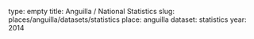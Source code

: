 type: empty
title: Anguilla / National Statistics
slug: places/anguilla/datasets/statistics
place: anguilla
dataset: statistics
year: 2014

